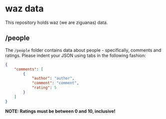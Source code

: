 # waz data

This repository holds waz (we are ziguanas) data.

## /people

The `/people` folder contains data about people - specifically, comments and ratings. Please indent your JSON using tabs in the following fashion:
```json
{
	"comments": [
		{
			"author": "author",
			"comment": "comment",
			"rating": 5
		}
	]
}
```

**NOTE: Ratings must be between 0 and 10, inclusive!**
